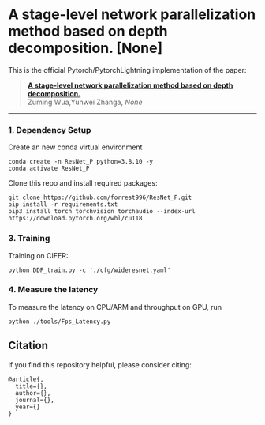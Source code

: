 # A stage-level network parallelization method based on depth decomposition. [None]

This is the official Pytorch/PytorchLightning implementation of the paper: <br/>
> [**A stage-level network parallelization method based on depth decomposition.**](https:)      
> Zuming Wua,Yunwei Zhanga, 
> *None*
> 

---
### 1. Dependency Setup
Create an new conda virtual environment
```
conda create -n ResNet_P python=3.8.10 -y
conda activate ResNet_P
```
Clone this repo and install required packages:
```
git clone https://github.com/forrest996/ResNet_P.git
pip install -r requirements.txt
pip3 install torch torchvision torchaudio --index-url https://download.pytorch.org/whl/cu118
```

### 3. Training
Training on CIFER:
```
python DDP_train.py -c './cfg/wideresnet.yaml'
```

### 4. Measure the latency
To measure the latency on CPU/ARM and throughput on GPU, run
```
python ./tools/Fps_Latency.py 
```

## Citation
If you find this repository helpful, please consider citing:
```
@article{,
  title={},
  author={},
  journal={},
  year={}
}
```
